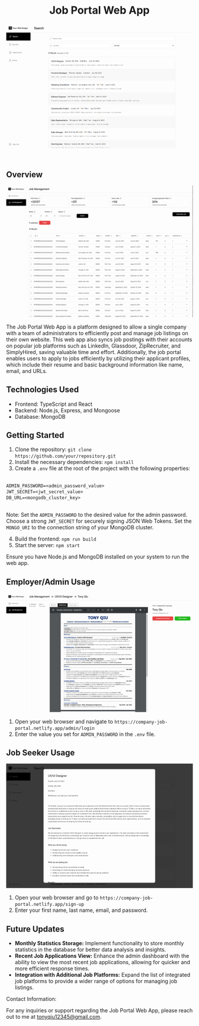 <!DOCTYPE html>
<html lang="en">
<head>
  <meta charset="UTF-8">
  <meta name="viewport" content="width=device-width, initial-scale=1.0"> 
</head>
<body>
  <header>
    <h1>Job Portal Web App</h1>
    <img src="readmeImages/userSearchJobs.jpg">
  </header>

  <section>
    <h2>Overview</h2>
     <img src="readmeImages/adminJobManagement.jpg">
    <p>
      The Job Portal Web App is a platform designed to allow a single company with a team of administrators to efficiently post and manage job listings on their own website. This web app also syncs job postings with their accounts on popular job platforms such as LinkedIn, Glassdoor, ZipRecruiter, and SimplyHired, saving valuable time and effort. Additionally, the job portal enables users to apply to jobs efficiently by utilizing their applicant profiles, which include their resume and basic background information like name, email, and URLs.
    </p>
  </section>

  <section>
    <h2>Technologies Used</h2>
    <ul>
      <li>Frontend: TypeScript and React</li>
      <li>Backend: Node.js, Express, and Mongoose</li>
      <li>Database: MongoDB</li>
    </ul>
  </section>

  <section>
    <h2>Getting Started</h2>
    <ol>
      <li>Clone the repository: <code>git clone https://github.com/your/repository.git</code></li>
      <li>Install the necessary dependencies: <code>npm install</code></li>
      <li>Create a <code>.env</code> file at the root of the project with the following properties:</li>
    </ol>
    <pre><code>
ADMIN_PASSWORD=&lt;admin_password_value&gt;
JWT_SECRET=&lt;jwt_secret_value&gt;
DB_URL=&lt;mongodb_cluster_key&gt;
    </code></pre>
    <p>Note: Set the <code>ADMIN_PASSWORD</code> to the desired value for the admin password. Choose a strong <code>JWT_SECRET</code> for securely signing JSON Web Tokens. Set the <code>MONGO_URI</code> to the connection string of your MongoDB cluster.</p>
    <ol start="4">
      <li>Build the frontend: <code>npm run build</code></li>
      <li>Start the server: <code>npm start</code></li>
    </ol>
    <p>Ensure you have Node.js and MongoDB installed on your system to run the web app.</p>
  </section>

  <section>
    <h2>Employer/Admin Usage</h2>
     <img src="readmeImages/adminViewApplicant.jpg">
    <ol>
      <li>Open your web browser and navigate to <code>https://company-job-portal.netlify.app/admin/login</code></li>
      <li>Enter the value you set for <code>ADMIN_PASSWORD</code> in the <code>.env</code> file.</li>
    </ol>
  </section>

  <section>
    <h2>Job Seeker Usage</h2>
    <img src="readmeImages/userViewJob.jpg">
    <ol>
      <li>Open your web browser and go to <code>https://company-job-portal.netlify.app/sign-up</code></li>
      <li>Enter your first name, last name, email, and password.</li>
    </ol>
  </section>

  <section>
  <h2>Future Updates</h2>
  <ul>  
    <li>
      <strong>Monthly Statistics Storage:</strong> Implement functionality to store monthly statistics in the database for better data analysis and insights.
    </li>
    <li>
      <strong>Recent Job Applications View:</strong> Enhance the admin dashboard with the ability to view the most recent job applications, allowing for quicker and more efficient response times.
    </li>
    <li>
      <strong>Integration with Additional Job Platforms:</strong> Expand the list of integrated job platforms to provide a wider range of options for managing job listings.
    </li>
  </ul>
</section>


<footer>
  <p>Contact Information:</p>
  <p>
    For any inquiries or support regarding the Job Portal Web App, please reach out to me at <a href="tonyqiu12345@gmail.com">tonyqiu12345@gmail.com</a>.
  </p>
</footer>

</body>
</html>

